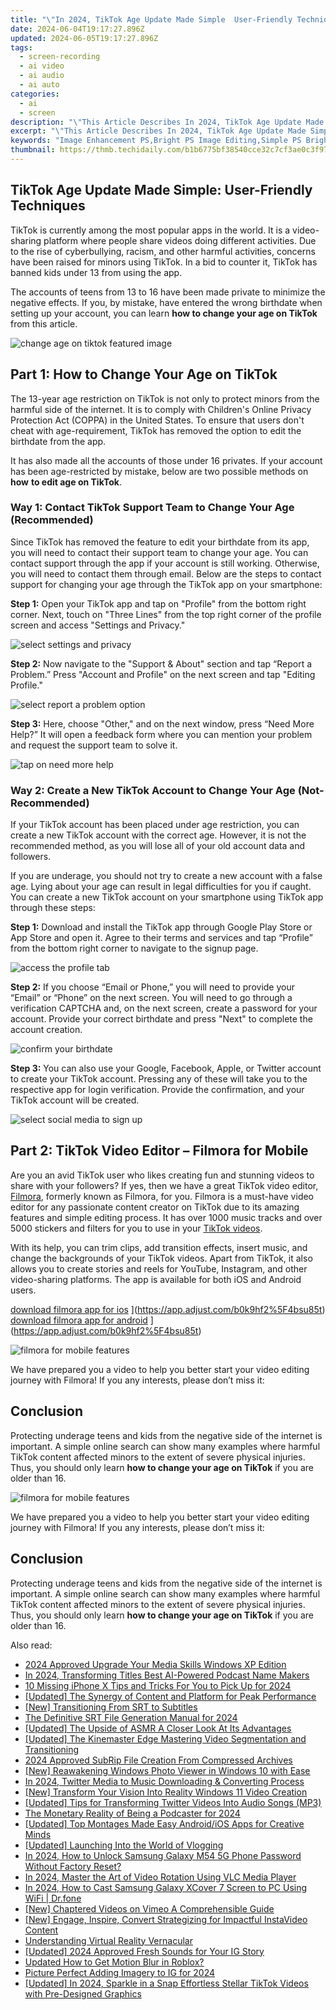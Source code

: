 ```yaml
---
title: "\"In 2024, TikTok Age Update Made Simple  User-Friendly Techniques\""
date: 2024-06-04T19:17:27.896Z
updated: 2024-06-05T19:17:27.896Z
tags: 
  - screen-recording
  - ai video
  - ai audio
  - ai auto
categories: 
  - ai
  - screen
description: "\"This Article Describes In 2024, TikTok Age Update Made Simple: User-Friendly Techniques\""
excerpt: "\"This Article Describes In 2024, TikTok Age Update Made Simple: User-Friendly Techniques\""
keywords: "Image Enhancement PS,Bright PS Image Editing,Simple PS Brighten,Lighten Photos Using PS,PS Sharpen Methods,PS Technique for Brightness,PS Image Clarity Boost"
thumbnail: https://thmb.techidaily.com/b1b6775bf38540cce32c7cf3ae0c3f9781deea4b62c3dc654004acc69b97d819.jpg
---
```


## TikTok Age Update Made Simple: User-Friendly Techniques

TikTok is currently among the most popular apps in the world. It is a video-sharing platform where people share videos doing different activities. Due to the rise of cyberbullying, racism, and other harmful activities, concerns have been raised for minors using TikTok. In a bid to counter it, TikTok has banned kids under 13 from using the app.

The accounts of teens from 13 to 16 have been made private to minimize the negative effects. If you, by mistake, have entered the wrong birthdate when setting up your account, you can learn **how to change your age on TikTok** from this article.

![change age on tiktok featured image](https://images.wondershare.com/filmora/article-images/2023/02/how-to-change-age-on-tiktok-1.jpg)

## Part 1: How to Change Your Age on TikTok

The 13-year age restriction on TikTok is not only to protect minors from the harmful side of the internet. It is to comply with Children's Online Privacy Protection Act (COPPA) in the United States. To ensure that users don't cheat with age-requirement, TikTok has removed the option to edit the birthdate from the app.

It has also made all the accounts of those under 16 privates. If your account has been age-restricted by mistake, below are two possible methods on **how** **to edit age on TikTok**.

### Way 1: Contact TikTok Support Team to Change Your Age (Recommended)

Since TikTok has removed the feature to edit your birthdate from its app, you will need to contact their support team to change your age. You can contact support through the app if your account is still working. Otherwise, you will need to contact them through email. Below are the steps to contact support for changing your age through the TikTok app on your smartphone:

**Step 1:** Open your TikTok app and tap on "Profile" from the bottom right corner. Next, touch on "Three Lines" from the top right corner of the profile screen and access "Settings and Privacy."

![select settings and privacy](https://images.wondershare.com/filmora/article-images/2023/02/how-to-change-age-on-tiktok-2.jpg)

**Step 2:** Now navigate to the "Support & About" section and tap “Report a Problem.” Press "Account and Profile" on the next screen and tap "Editing Profile."

![select report a problem option](https://images.wondershare.com/filmora/article-images/2023/02/how-to-change-age-on-tiktok-3.jpg)

**Step 3:** Here, choose "Other," and on the next window, press “Need More Help?” It will open a feedback form where you can mention your problem and request the support team to solve it.

![tap on need more help](https://images.wondershare.com/filmora/article-images/2023/02/how-to-change-age-on-tiktok-4.jpg)

### Way 2: Create a New TikTok Account to Change Your Age (Not-Recommended)

If your TikTok account has been placed under age restriction, you can create a new TikTok account with the correct age. However, it is not the recommended method, as you will lose all of your old account data and followers.

If you are underage, you should not try to create a new account with a false age. Lying about your age can result in legal difficulties for you if caught. You can create a new TikTok account on your smartphone using TikTok app through these steps:

**Step 1:** Download and install the TikTok app through Google Play Store or App Store and open it. Agree to their terms and services and tap “Profile” from the bottom right corner to navigate to the signup page.

![access the profile tab](https://images.wondershare.com/filmora/article-images/2023/02/how-to-change-age-on-tiktok-5.jpg)

**Step 2:** If you choose “Email or Phone,” you will need to provide your “Email” or “Phone” on the next screen. You will need to go through a verification CAPTCHA and, on the next screen, create a password for your account. Provide your correct birthdate and press "Next" to complete the account creation.

![confirm your birthdate](https://images.wondershare.com/filmora/article-images/2023/02/how-to-change-age-on-tiktok-6.jpg)

**Step 3:** You can also use your Google, Facebook, Apple, or Twitter account to create your TikTok account. Pressing any of these will take you to the respective app for login verification. Provide the confirmation, and your TikTok account will be created.

![select social media to sign up](https://images.wondershare.com/filmora/article-images/2023/02/how-to-change-age-on-tiktok-7.jpg)

## Part 2: TikTok Video Editor – Filmora for Mobile

Are you an avid TikTok user who likes creating fun and stunning videos to share with your followers? If yes, then we have a great TikTok video editor, [Filmora](https://tools.techidaily.com/wondershare/filmora/download/), formerly known as Filmora, for you. Filmora is a must-have video editor for any passionate content creator on TikTok due to its amazing features and simple editing process. It has over 1000 music tracks and over 5000 stickers and filters for you to use in your [TikTok videos](https://tools.techidaily.com/wondershare/filmora/download/).

With its help, you can trim clips, add transition effects, insert music, and change the backgrounds of your TikTok videos. Apart from TikTok, it also allows you to create stories and reels for YouTube, Instagram, and other video-sharing platforms. The app is available for both iOS and Android users.

[download filmora app for ios](https://images.wondershare.com/filmorago/article-common/app_store.svg) ](https://app.adjust.com/b0k9hf2%5F4bsu85t) [download filmora app for android](https://images.wondershare.com/filmorago/article-common/google_play.svg) ](https://app.adjust.com/b0k9hf2%5F4bsu85t)

![filmora for mobile features](https://images.wondershare.com/filmora/article-images/2023/02/how-to-change-age-on-tiktok-8.jpg)

We have prepared you a video to help you better start your video editing journey with Filmora! If you any interests, please don’t miss it:

## Conclusion

Protecting underage teens and kids from the negative side of the internet is important. A simple online search can show many examples where harmful TikTok content affected minors to the extent of severe physical injuries. Thus, you should only learn **how to change your age on TikTok** if you are older than 16.

![filmora for mobile features](https://images.wondershare.com/filmora/article-images/2023/02/how-to-change-age-on-tiktok-8.jpg)

We have prepared you a video to help you better start your video editing journey with Filmora! If you any interests, please don’t miss it:

## Conclusion

Protecting underage teens and kids from the negative side of the internet is important. A simple online search can show many examples where harmful TikTok content affected minors to the extent of severe physical injuries. Thus, you should only learn **how to change your age on TikTok** if you are older than 16.


<ins class="adsbygoogle"
     style="display:block"
     data-ad-format="autorelaxed"
     data-ad-client="ca-pub-7571918770474297"
     data-ad-slot="1223367746"></ins>

<ins class="adsbygoogle"
     style="display:block"
     data-ad-format="autorelaxed"
     data-ad-client="ca-pub-7571918770474297"
     data-ad-slot="1223367746"></ins>



<ins class="adsbygoogle"
     style="display:block"
     data-ad-client="ca-pub-7571918770474297"
     data-ad-slot="8358498916"
     data-ad-format="auto"
     data-full-width-responsive="true"></ins>


<span class="atpl-alsoreadstyle">Also read:</span>
<div><ul>
<li><a href="https://some-guidance.techidaily.com/2024-approved-upgrade-your-media-skills-windows-xp-edition/"><u>2024 Approved  Upgrade Your Media Skills  Windows XP Edition</u></a></li>
<li><a href="https://some-guidance.techidaily.com/in-2024-transforming-titles-best-ai-powered-podcast-name-makers/"><u>In 2024, Transforming Titles  Best AI-Powered Podcast Name Makers</u></a></li>
<li><a href="https://some-guidance.techidaily.com/10-missing-iphone-x-tips-and-tricks-for-you-to-pick-up-for-2024/"><u>10 Missing iPhone X Tips and Tricks For You to Pick Up for 2024</u></a></li>
<li><a href="https://some-guidance.techidaily.com/updated-the-synergy-of-content-and-platform-for-peak-performance/"><u>[Updated] The Synergy of Content and Platform for Peak Performance</u></a></li>
<li><a href="https://some-guidance.techidaily.com/new-transitioning-from-srt-to-subtitles/"><u>[New] Transitioning From SRT to Subtitles</u></a></li>
<li><a href="https://some-guidance.techidaily.com/the-definitive-srt-file-generation-manual-for-2024/"><u>The Definitive SRT File Generation Manual for 2024</u></a></li>
<li><a href="https://some-guidance.techidaily.com/updated-the-upside-of-asmr-a-closer-look-at-its-advantages/"><u>[Updated] The Upside of ASMR  A Closer Look At Its Advantages</u></a></li>
<li><a href="https://some-guidance.techidaily.com/updated-the-kinemaster-edge-mastering-video-segmentation-and-transitioning/"><u>[Updated] The Kinemaster Edge  Mastering Video Segmentation and Transitioning</u></a></li>
<li><a href="https://some-guidance.techidaily.com/2024-approved-subrip-file-creation-from-compressed-archives/"><u>2024 Approved  SubRip File Creation From Compressed Archives</u></a></li>
<li><a href="https://some-guidance.techidaily.com/new-reawakening-windows-photo-viewer-in-windows-10-with-ease/"><u>[New] Reawakening Windows Photo Viewer in Windows 10 with Ease</u></a></li>
<li><a href="https://some-guidance.techidaily.com/in-2024-twitter-media-to-music-downloading-and-converting-process/"><u>In 2024, Twitter Media to Music  Downloading & Converting Process</u></a></li>
<li><a href="https://some-guidance.techidaily.com/new-transform-your-vision-into-reality-windows-11-video-creation/"><u>[New] Transform Your Vision Into Reality  Windows 11 Video Creation</u></a></li>
<li><a href="https://some-guidance.techidaily.com/updated-tips-for-transforming-twitter-videos-into-audio-songs-mp3/"><u>[Updated] Tips for Transforming Twitter Videos Into Audio Songs (MP3)</u></a></li>
<li><a href="https://some-guidance.techidaily.com/the-monetary-reality-of-being-a-podcaster-for-2024/"><u>The Monetary Reality of Being a Podcaster for 2024</u></a></li>
<li><a href="https://some-guidance.techidaily.com/updated-top-montages-made-easy-androidios-apps-for-creative-minds/"><u>[Updated] Top Montages Made Easy  Android/iOS Apps for Creative Minds</u></a></li>
<li><a href="https://extra-support.techidaily.com/updated-launching-into-the-world-of-vlogging/"><u>[Updated] Launching Into the World of Vlogging</u></a></li>
<li><a href="https://android-unlock.techidaily.com/in-2024-how-to-unlock-samsung-galaxy-m54-5g-phone-password-without-factory-reset-by-drfone-android/"><u>In 2024, How to Unlock Samsung Galaxy M54 5G Phone Password Without Factory Reset?</u></a></li>
<li><a href="https://screen-activity-recording.techidaily.com/in-2024-master-the-art-of-video-rotation-using-vlc-media-player/"><u>In 2024, Master the Art of Video Rotation Using VLC Media Player</u></a></li>
<li><a href="https://screen-mirror.techidaily.com/in-2024-how-to-cast-samsung-galaxy-xcover-7-screen-to-pc-using-wifi-drfone-by-drfone-android/"><u>In 2024, How to Cast Samsung Galaxy XCover 7 Screen to PC Using WiFi | Dr.fone</u></a></li>
<li><a href="https://vimeo-videos.techidaily.com/new-chaptered-videos-on-vimeo-a-comprehensible-guide/"><u>[New] Chaptered Videos on Vimeo  A Comprehensible Guide</u></a></li>
<li><a href="https://instagram-video-recordings.techidaily.com/new-engage-inspire-convert-strategizing-for-impactful-instavideo-content/"><u>[New] Engage, Inspire, Convert  Strategizing for Impactful InstaVideo Content</u></a></li>
<li><a href="https://extra-lessons.techidaily.com/understanding-virtual-reality-vernacular/"><u>Understanding Virtual Reality Vernacular</u></a></li>
<li><a href="https://instagram-video-recordings.techidaily.com/updated-2024-approved-fresh-sounds-for-your-ig-story/"><u>[Updated] 2024 Approved  Fresh Sounds for Your IG Story</u></a></li>
<li><a href="https://ai-video-editing.techidaily.com/updated-how-to-get-motion-blur-in-roblox/"><u>Updated How to Get Motion Blur in Roblox?</u></a></li>
<li><a href="https://extra-skills.techidaily.com/picture-perfect-adding-imagery-to-ig-for-2024/"><u>Picture Perfect  Adding Imagery to IG for 2024</u></a></li>
<li><a href="https://tiktok-videos.techidaily.com/updated-in-2024-sparkle-in-a-snap-effortless-stellar-tiktok-videos-with-pre-designed-graphics/"><u>[Updated] In 2024, Sparkle in a Snap  Effortless Stellar TikTok Videos with Pre-Designed Graphics</u></a></li>
</ul></div>
